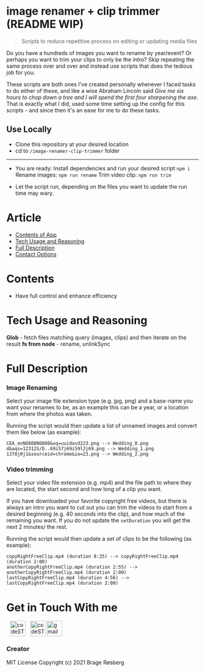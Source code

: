# image renamer + clip trimmer (README WIP)
> Scripts to reduce repetitive process on editing or updating media files

Do you have a hundreds of images you want to rename by year/event? Or perhaps you want to trim your clips to only be the intro?
Skip repeating the same process over and over and instead use scripts that does the tedious job for you.

These scripts are both ones I've created personally whenever I faced tasks to do either of these, and like a wise Abraham Lincoln said _Give me six hours to chop down a tree and I will spend the first four sharpening the axe_. That is exactly what I did, used some time setting up the config for this scripts - and since then it's an ease for me to do these tasks.

## Use Locally
- Clone this repository at your desired location
- cd to ```/image-renamer-clip-trimmer``` folder
 ___
 
 - You are ready: Install dependencies and run your desired script 
  ``` npm i ```
  Rename images: 
  ``` npm run rename ```
  Trim video clip: 
  ``` npm run trim ```
  
 - Let the script run, depending on the files you want to update the run time may wary. 


# Article
- [Contents of App](#contents)
- [Tech Usage and Reasoning](#tech-usage-and-reasoning)
- [Full Description](#full-description)
- [Contact Options](#get-in-touch-with-me)

# Contents
- Have full control and enhance efficiency 

# Tech Usage and Reasoning
**Glob** - fetch files matching query (images, clips) and then iterate on the result 
**fs from node** - rename, unlinkSync

# Full Description
### Image Renaming
Select your image file extension type (e.g. jpg, png) and a base-name you want your renames to be, as an example this can be a year, or a location from where the photos was taken.

Running the script would then update a list of unnamed images and convert them like below (as example):
```
CEA_enNO808NO808&oq=uuidasd223.png --> Wedding_0.png
d&aqs=12312S/D..69i57j69i59l2j69.png --> Wedding_1.png
1378j0j1&sourceid=chrome&ie=23.png --> Wedding_2.png
```

### Video trimming
Select your video file extension (e.g. mp4) and the file path to where they are located, the start second and how long of a clip you want. 

If you have downloaded your favorite copyright free videos, but there is always an intro you want to cut out you can trim the videos to start from a desired beginning (e.g. 40 seconds into the clip), and how much of the remaining you want. If you do not update the `setDuration` you will get the next 2 minutes/ the rest. 

Running the script would then update a set of clips to be the following (as example):
```
copyRightFreeClip.mp4 (duration 8:25) --> copyRightFreeClip.mp4 (duration 2:00)
anotherCopyRightFreeClip.mp4 (duration 2:55) --> anotherCopyRightFreeClip.mp4 (duration 2:00)
lastCopyRightFreeClip.mp4 (duration 4:56) --> lastCopyRightFreeClip.mp4 (duration 2:00)
```

# Get in Touch With me
[<img align="left" style="margin-left: 10px;" alt="codeSTACKr | LinkedIn" width="40px" src="https://cdn.jsdelivr.net/npm/simple-icons@v3/icons/linkedin.svg" />][linkedin]
[<img align="left" style="margin-left: 10px;" alt="codeSTACKr.com" width="40px" src="https://raw.githubusercontent.com/iconic/open-iconic/master/svg/globe.svg" />][website]
<a href="mailto:bragecontact@gmail.com"><img width="40px" className="homepage__contact" alt="gmail" src="https://i.imgur.com/mo4E0Fb.png"/></a>

### Creator 
MIT License
Copyright (c) 2021 Brage Røsberg

[linkedin]: https://www.linkedin.com/in/brage-rosberg/
[website]: https://www.bragerosberg.com
[androidrepo]: https://github.com/bragerosberg/budget-manager-reactnative
